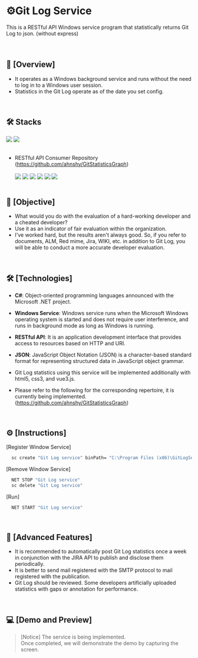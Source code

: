 # ⚙️Git Log Service <br/>
 This is a RESTful API Windows service program that statistically returns Git Log to json. (without express)
<br/>
<br/>
<br/>

## 📢 [Overview]
- It operates as a Windows background service and runs without the need to log in to a Windows user session.
- Statistics in the Git Log operate as of the date you set config.
<br/>

## 🛠️ Stacks
<img src="https://img.shields.io/badge/-C%23-000000?logo=dotnet" /> <img src="https://img.shields.io/badge/JSON-000000?logo=json&logoColor=white" /><br/><br/>

- RESTful API Consumer Repository (https://github.com/ahnshy/GitStatisticsGraph)<br/><br/>
<img src="https://img.shields.io/badge/vue.js-%2335495e.svg?&logo=vuedotjs&logoColor=%234FC08D" /> <img src="https://img.shields.io/badge/Tailwind CSS-06B6D4?logo=Tailwind CSS&logoColor=white"/> <img src="https://img.shields.io/badge/html5-%23E34F26.svg?&logo=html5&logoColor=white" /> <img src="https://img.shields.io/badge/css3-%231572B6.svg?&logo=css3&logoColor=white" /> <img src="https://img.shields.io/badge/JavaScript-F7DF1E?logo=javascript&logoColor=black" /> <img src="https://img.shields.io/badge/Vercel-000000?logo=Vercel&logoColor=white" /><br/><br/>

## 🚩 [Objective]
- What would you do with the evaluation of a hard-working developer and a cheated developer?
- Use it as an indicator of fair evaluation within the organization.
- I've worked hard, but the results aren't always good. So, if you refer to documents, ALM, Red mime, Jira, WIKI, etc. in addition to Git Log, you will be able to conduct a more accurate developer evaluation.
<br/>

## 🛠️ [Technologies]
- **C#**: Object-oriented programming languages announced with the Microsoft .NET project.
- **Windows Service**: Windows service runs when the Microsoft Windows operating system is started and does not require user interference, and runs in background mode as long as Windows is running.
- **RESTful API**: It is an application development interface that provides access to resources based on HTTP and URI.
- **JSON**: JavaScript Object Notation (JSON) is a character-based standard format for representing structured data in JavaScript object grammar.

- Git Log statistics using this service will be implemented additionally with html5, css3, and vue3.js.
- Please refer to the following for the corresponding repertoire, it is currently being implemented.(https://github.com/ahnshy/GitStatisticsGraph)
<br/>

## ⚙️ [Instructions]

[Register Window Service]
```bash
  sc create "Git Log service" binPath= "C:\Program Files (x86)\GitLogService\GitLogService.exe"
```

[Remove Window Service]
```bash
  NET STOP "Git Log service"
  sc delete "Git Log service"
```

[Run]
```bash
  NET START "Git Log service"
```
<br/>

## 📌 [Advanced Features]
* It is recommended to automatically post Git Log statistics once a week in conjunction with the JIRA API to publish and disclose them periodically.
* It is better to send mail registered with the SMTP protocol to mail registered with the publication.
* Git Log should be reviewed. Some developers artificially uploaded statistics with gaps or annotation for performance.
<br/>

## 💻 [Demo and Preview]
>
> [Notice]
>The service is being implemented. 
> <br/>
> Once completed, we will demonstrate the demo by capturing the screen.<br/>
>
<br/>
<br/>
